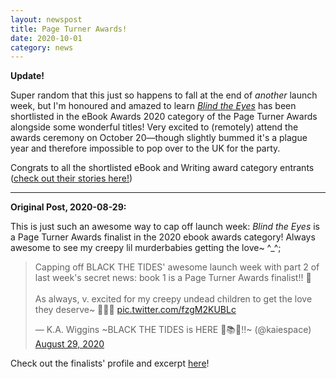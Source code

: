 ```yaml
---
layout: newspost
title: Page Turner Awards!
date: 2020-10-01
category: news
---
```

**Update!**

Super random that this just so happens to fall at the end of *another* launch week, but I'm honoured and amazed to learn [*Blind the Eyes*](https://books2read.com/blindtheeyes) has been shortlisted in the eBook Awards 2020 category of the Page Turner Awards alongside some wonderful titles! Very excited to (remotely) attend the awards ceremony on October 20—though slightly bummed it's a plague year and therefore impossible to pop over to the UK for the party. 

Congrats to all the shortlisted eBook and Writing award category entrants ([check out their stories here!](https://pageturnerawards.com/2020-finalists-shortlist-and-winners))

***

**Original Post, 2020-08-29:**

This is just such an awesome way to cap off launch week: *Blind the Eyes* is a Page Turner Awards finalist in the 2020 ebook awards category! Always awesome to see my creepy lil murderbabies getting the love~ ^_^;

<blockquote class="twitter-tweet" data-theme="dark"><p lang="en" dir="ltr">Capping off BLACK THE TIDES&#39; awesome launch week with part 2 of last week&#39;s secret news: book 1 is a Page Turner Awards finalist!! 🎉<br><br>As always, v. excited for my creepy undead children to get the love they deserve~ 💖💀😂 <a href="https://t.co/fzgM2KUBLc">pic.twitter.com/fzgM2KUBLc</a></p>&mdash; K.A. Wiggins ~BLACK THE TIDES is HERE 🎉📚🎉!!~ (@kaiespace) <a href="https://twitter.com/kaiespace/status/1299808083636494336?ref_src=twsrc%5Etfw">August 29, 2020</a></blockquote> <script async src="https://platform.twitter.com/widgets.js" charset="utf-8"></script>

Check out the finalists' profile and excerpt [here](https://pageturnerawards.com/ebook-award-finalists/ka-wiggins)!
